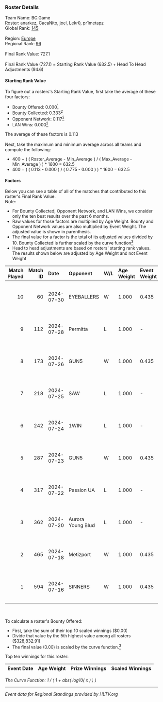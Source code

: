 ### Roster Details<br />
Team Name: BC.Game<br />
Roster: anarkez, CacaNito, joel, Lekr0, pr1metapz<br />
Global Rank: [145](../standings_global.md)<br />
<br />
Region: [Europe]( ../standings_europe.md)<br />
Regional Rank: [96]( ../standings_europe.md)<br />
<br />
Final Rank Value:  727.1<br />
<br />
Final Rank Value (727.1) = Starting Rank Value (632.5) + Head To Head Adjustments (94.6)<br />

#### Starting Rank Value<br />
To figure out a rosters's Starting Rank Value, first take the average of these four factors:<br />
- Bounty Offered: 0.000[<sup>1</sup>](#table2)
- Bounty Collected: 0.333[<sup>2</sup>](#table1)
- Opponent Network: 0.117[<sup>2</sup>](#table1)
- LAN Wins: 0.000[<sup>2</sup>](#table1)

The average of these factors is 0.113<br />
<br />
Next, take the maximum and minimum average across all teams and compute the following:<br />
- 400 + ( ( Roster_Average - Min_Average ) / ( Max_Average - Min_Average ) ) * 1600 = 632.5
- 400 + ( ( 0.113 - 0.000 ) / ( 0.775 - 0.000 ) ) * 1600 = 632.5


#### Factors<br />
Below you can see a table of all of the matches that contributed to this roster's Final Rank Value.<br />
Note:<br />

- For Bounty Collected, Opponent Network, and LAN Wins, we consider only the ten best results over the past 6 months.
- Raw values for those factors are multiplied by Age Weight. Bounty and Opponent Network values are also multiplied by Event Weight. The adjusted value is shown in parenthesis.
- The final value for a factor is the total of its adjusted values divided by 10. Bounty Collected is further scaled by the curve function[<sup>3</sup>](#curveFunction)
- Head to head adjustments are based on rosters' starting rank values. The results shown below are adjusted by Age Weight and not Event Weight
<span id="table1"></span><br />


| Match Played | Match ID | Date       | Opponent          | W/L | Age Weight | Event Weight | Bounty Collected | Opponent Network | LAN Wins  | H2H Adj. | Roster                                    |
| -: | -: | :- | :- | :- | :- | :- | :- | :- | :- | -: | :- |
|           10 |       60 | 2024-07-30 | EYEBALLERS        | W   | 1.000      | 0.435        | 0.006 (0.002)    | 0.513 (0.223)    | 0 (0.000) |    19.14 | anarkez, CacaNito, joel, Lekr0, pr1metapz |
|            9 |      112 | 2024-07-28 | Permitta          | L   | 1.000      | -            | -                | -                | -         |    -7.83 | anarkez, CacaNito, joel, Lekr0, pr1metapz |
|            8 |      173 | 2024-07-26 | GUN5              | W   | 1.000      | 0.435        | 0.074 (0.032)    | 0.516 (0.224)    | 0 (0.000) |    22.91 | anarkez, CacaNito, joel, Lekr0, pr1metapz |
|            7 |      218 | 2024-07-25 | SAW               | L   | 1.000      | -            | -                | -                | -         |    -1.88 | anarkez, CacaNito, joel, Lekr0, pr1metapz |
|            6 |      242 | 2024-07-24 | 1WIN              | L   | 1.000      | -            | -                | -                | -         |    -5.96 | anarkez, CacaNito, joel, Lekr0, pr1metapz |
|            5 |      287 | 2024-07-23 | GUN5              | W   | 1.000      | 0.435        | 0.074 (0.032)    | 0.516 (0.224)    | 0 (0.000) |    24.70 | anarkez, CacaNito, joel, Lekr0, pr1metapz |
|            4 |      317 | 2024-07-22 | Passion UA        | L   | 1.000      | -            | -                | -                | -         |    -2.51 | anarkez, CacaNito, joel, Lekr0, pr1metapz |
|            3 |      362 | 2024-07-20 | Aurora Young Blud | L   | 1.000      | -            | -                | -                | -         |    -7.06 | anarkez, CacaNito, joel, Lekr0, pr1metapz |
|            2 |      465 | 2024-07-18 | Metizport         | W   | 1.000      | 0.435        | 0.039 (0.017)    | 0.427 (0.186)    | 0 (0.000) |    26.53 | anarkez, CacaNito, joel, Lekr0, pr1metapz |
|            1 |      594 | 2024-07-16 | SINNERS           | W   | 1.000      | 0.435        | 0.038 (0.017)    | 0.721 (0.313)    | 0 (0.000) |    26.61 | anarkez, CacaNito, joel, Lekr0, pr1metapz |

<br />
<span id="table2"></span><br />
To calculate a roster's Bounty Offered:<br />

- First, take the sum of their top 10 scaled winnings ($0.00)
- Divide that value by the 5th highest value among all rosters ($328,832.91)
- The final value (0.00) is scaled by the curve function.[<sup>3</sup>](#curveFunction)

Top ten winnings for this roster:<br />

| Event Date | Age Weight | Prize Winnings | Scaled Winnings |
| :- | -: | :- | :- |


<span id="curveFunction"></span>_The Curve Function: 1 / ( 1 + abs( log10( x ) ) )_<br />

---
_Event data for Regional Standings provided by HLTV.org_<br />
